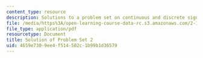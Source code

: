```yaml
---
content_type: resource
description: Solutions to a problem set on continuous and discrete signal processing.
file: /media/https%3A/open-learning-course-data-rc.s3.amazonaws.com/2-161-signal-processing-continuous-and-discrete-fall-2008/4659e7309ee4f514502c1b99b1d36579_ps2soln.pdf
file_type: application/pdf
resourcetype: Document
title: Solution of Problem Set 2
uid: 4659e730-9ee4-f514-502c-1b99b1d36579
---
```

